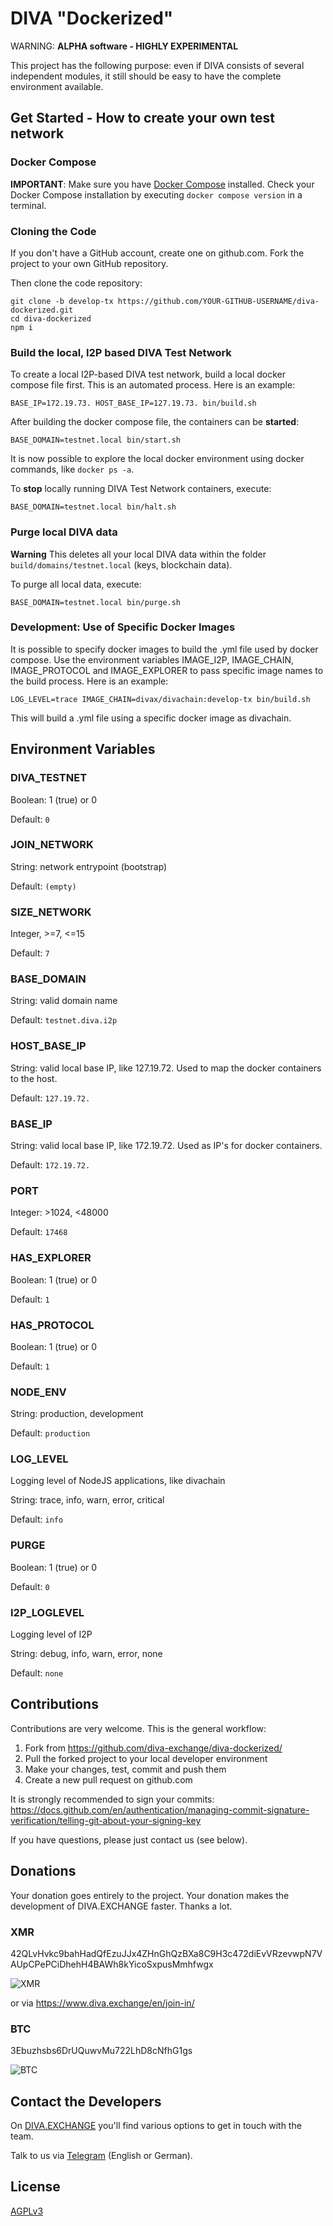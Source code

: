 # DIVA "Dockerized"

WARNING: **ALPHA software - HIGHLY EXPERIMENTAL**

This project has the following purpose: even if DIVA consists of several independent modules, it still should be easy to have the complete environment available.

## Get Started - How to create your own test network
 
### Docker Compose
**IMPORTANT**: Make sure you have [Docker Compose](https://docs.docker.com/compose/install/) installed. Check your Docker Compose installation by executing `docker compose version` in a terminal.

### Cloning the Code
If you don't have a GitHub account, create one on github.com. Fork the project to your own GitHub repository.

Then clone the code repository:
```
git clone -b develop-tx https://github.com/YOUR-GITHUB-USERNAME/diva-dockerized.git
cd diva-dockerized
npm i
```

### Build the local, I2P based DIVA Test Network
To create a local I2P-based DIVA test network, build a local docker compose file first. This is an automated process. Here is an example:
```
BASE_IP=172.19.73. HOST_BASE_IP=127.19.73. bin/build.sh
```

After building the docker compose file, the containers can be **started**:
```
BASE_DOMAIN=testnet.local bin/start.sh
```  

It is now possible to explore the local docker environment using docker commands, like `docker ps -a`.

To **stop** locally running DIVA Test Network containers, execute:
```
BASE_DOMAIN=testnet.local bin/halt.sh
```

### Purge local DIVA data
**Warning** This deletes all your local DIVA data within the folder `build/domains/testnet.local` (keys, blockchain data).

To purge all local data, execute:
```
BASE_DOMAIN=testnet.local bin/purge.sh
```

### Development: Use of Specific Docker Images
It is possible to specify docker images to build the .yml file used by docker compose.
Use the environment variables IMAGE_I2P, IMAGE_CHAIN, IMAGE_PROTOCOL and IMAGE_EXPLORER to pass specific image names to the build process. Here is an example:

```
LOG_LEVEL=trace IMAGE_CHAIN=divax/divachain:develop-tx bin/build.sh
```

This will build a .yml file using a specific docker image as divachain.

## Environment Variables

### DIVA_TESTNET
Boolean: 1 (true) or 0

Default: `0`

### JOIN_NETWORK
String: network entrypoint (bootstrap)

Default: `(empty)` 

### SIZE_NETWORK
Integer, >=7, <=15

Default: `7`

### BASE_DOMAIN
String: valid domain name

Default: `testnet.diva.i2p` 

### HOST_BASE_IP
String: valid local base IP, like 127.19.72. Used to map the docker containers to the host. 

Default: `127.19.72.`

### BASE_IP
String: valid local base IP, like 172.19.72. Used as IP's for docker containers.

Default: `172.19.72.`

### PORT
Integer: >1024, <48000

Default: `17468`

### HAS_EXPLORER
Boolean: 1 (true) or 0

Default: `1`

### HAS_PROTOCOL
Boolean: 1 (true) or 0

Default: `1`

### NODE_ENV
String: production, development

Default: `production`

### LOG_LEVEL
Logging level of NodeJS applications, like divachain

String: trace, info, warn, error, critical

Default: `info`

### PURGE
Boolean: 1 (true) or 0

Default: `0`

### I2P_LOGLEVEL
Logging level of I2P

String: debug, info, warn, error, none

Default: `none`

## Contributions
Contributions are very welcome. This is the general workflow:

1. Fork from https://github.com/diva-exchange/diva-dockerized/
2. Pull the forked project to your local developer environment
3. Make your changes, test, commit and push them
4. Create a new pull request on github.com

It is strongly recommended to sign your commits: https://docs.github.com/en/authentication/managing-commit-signature-verification/telling-git-about-your-signing-key

If you have questions, please just contact us (see below).

## Donations

Your donation goes entirely to the project. Your donation makes the development of DIVA.EXCHANGE faster. Thanks a lot.

### XMR

42QLvHvkc9bahHadQfEzuJJx4ZHnGhQzBXa8C9H3c472diEvVRzevwpN7VAUpCPePCiDhehH4BAWh8kYicoSxpusMmhfwgx

![XMR](https://www.diva.exchange/wp-content/uploads/2020/06/diva-exchange-monero-qr-code-1.jpg)

or via https://www.diva.exchange/en/join-in/

### BTC

3Ebuzhsbs6DrUQuwvMu722LhD8cNfhG1gs

![BTC](https://www.diva.exchange/wp-content/uploads/2020/06/diva-exchange-bitcoin-qr-code-1.jpg)

## Contact the Developers

On [DIVA.EXCHANGE](https://www.diva.exchange) you'll find various options to get in touch with the team.

Talk to us via [Telegram](https://t.me/diva_exchange_chat_de) (English or German).

## License

[AGPLv3](https://github.com/diva-exchange/diva-dockerized/blob/main/LICENSE)
